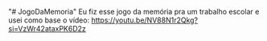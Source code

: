 "# JogoDaMemoria" 
Eu fiz esse jogo da memória pra um trabalho escolar e usei como base o vídeo: https://youtu.be/NV88N1r2Qkg?si=VzWr42ataxPK6D2z 
